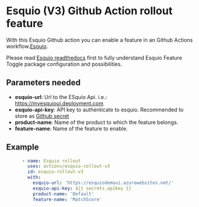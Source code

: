# Esquio (V3) Github Action rollout feature

With this Esquio Github action you can enable a feature in an Github Actions workflow.[Esquio](https://esquio.readthedocs.io/en/latest/).

Please read [Esquio readthedocs](https://esquio.readthedocs.io/en/latest/) first to fully understand Esquio Feature Toggle package configuration and possibilities.

## Parameters needed

- **esquio-url**: Url to the ESquio Api. i.e.: https://myesquioui.deployment.com
- **esquio-api-key**: API key to authenticate to esquio. Recommended to store as [Github secret](https://help.github.com/en/github/automating-your-workflow-with-github-actions/virtual-environments-for-github-actions#creating-and-using-secrets-encrypted-variables)
- **product-name**: Name of the product to which the feature belongs.
- **feature-name**: Name of the feature to enable.

## Example

```YAML
      - name: Esquio rollout
        uses: actions/esquio-rollout-v3
        id: esquio-rollout-v3
        with:
          esquio-url: 'https://esquiodemoui.azurewebsites.net/'
          esquio-api-key: ${{ secrets.apikey }}
          product-name: 'Default'
          feature-name: 'MatchScore'
```
